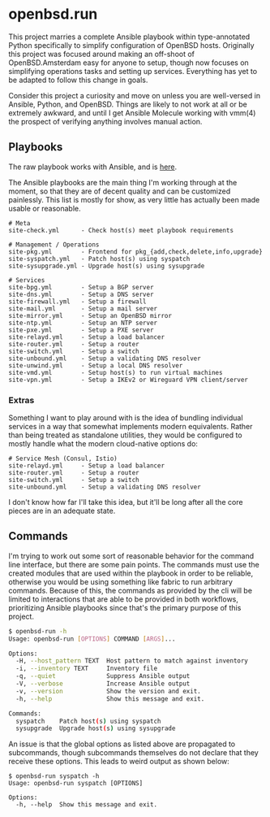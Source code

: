 openbsd.run
====================

This project marries a complete Ansible playbook within type-annotated Python
specifically to simplify configuration of OpenBSD hosts.  Originally this
project was focused around making an off-shoot of OpenBSD.Amsterdam easy for
anyone to setup, though now focuses on simplifying operations tasks and setting
up services.  Everything has yet to be adapted to follow this change in goals.

Consider this project a curiosity and move on unless you are well-versed in
Ansible, Python, and OpenBSD.  Things are likely to not work at all or be
extremely awkward, and until I get Ansible Molecule working with vmm(4) the
prospect of verifying anything involves manual action.


Playbooks
--------------------

The raw playbook works with Ansible, and is [here](./openbsd_run/playbook).

The Ansible playbooks are the main thing I'm working through at the moment, so
that they are of decent quality and can be customized painlessly.  This list is
mostly for show, as very little has actually been made usable or reasonable.

```
# Meta
site-check.yml      - Check host(s) meet playbook requirements

# Management / Operations
site-pkg.yml        - Frontend for pkg_{add,check,delete,info,upgrade}
site-syspatch.yml   - Patch host(s) using syspatch
site-sysupgrade.yml - Upgrade host(s) using sysupgrade

# Services
site-bpg.yml        - Setup a BGP server
site-dns.yml        - Setup a DNS server
site-firewall.yml   - Setup a firewall
site-mail.yml       - Setup a mail server
site-mirror.yml     - Setup an OpenBSD mirror
site-ntp.yml        - Setup an NTP server
site-pxe.yml        - Setup a PXE server
site-relayd.yml     - Setup a load balancer
site-router.yml     - Setup a router
site-switch.yml     - Setup a switch
site-unbound.yml    - Setup a validating DNS resolver
site-unwind.yml     - Setup a local DNS resolver
site-vmd.yml        - Setup host(s) to run virtual machines
site-vpn.yml        - Setup a IKEv2 or Wireguard VPN client/server
```

### Extras
Something I want to play around with is the idea of bundling individual services
in a way that somewhat implements modern equivalents.  Rather than being treated
as standalone utilities, they would be configured to mostly handle what the
modern cloud-native options do:

```
# Service Mesh (Consul, Istio)
site-relayd.yml     - Setup a load balancer
site-router.yml     - Setup a router
site-switch.yml     - Setup a switch
site-unbound.yml    - Setup a validating DNS resolver
```

I don't know how far I'll take this idea, but it'll be long after all the core
pieces are in an adequate state.


Commands
--------------------
I'm trying to work out some sort of reasonable behavior for the command line
interface, but there are some pain points.  The commands must use the created
modules that are used within the playbook in order to be reliable, otherwise you
would be using something like fabric to run arbitrary commands.  Because of
this, the commands as provided by the cli will be limited to interactions that
are able to be provided in both workflows, prioritizing Ansible playbooks since
that's the primary purpose of this project.

``` sh
$ openbsd-run -h
Usage: openbsd-run [OPTIONS] COMMAND [ARGS]...

Options:
  -H, --host_pattern TEXT  Host pattern to match against inventory
  -i, --inventory TEXT     Inventory file
  -q, --quiet              Suppress Ansible output
  -V, --verbose            Increase Ansible output
  -v, --version            Show the version and exit.
  -h, --help               Show this message and exit.

Commands:
  syspatch    Patch host(s) using syspatch
  sysupgrade  Upgrade host(s) using sysupgrade
```

An issue is that the global options as listed above are propagated to
subcommands, though subcommands themselves do not declare that they receive
these options.  This leads to weird output as shown below:

```
$ openbsd-run syspatch -h
Usage: openbsd-run syspatch [OPTIONS]

Options:
  -h, --help  Show this message and exit.
```
